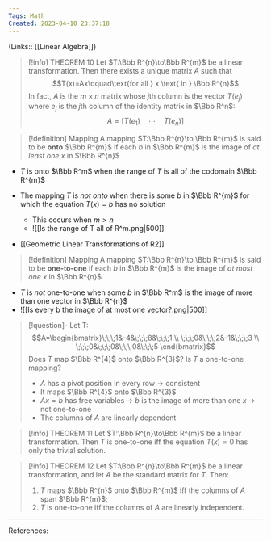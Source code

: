 ```yaml
---
Tags: Math
Created: 2023-04-10 23:37:18
---
```

(Links:: [[Linear Algebra]])
> [!info] THEOREM 10
> Let $T:\Bbb R^{n}\to\Bbb R^{m}$ be a linear transformation. Then there exists a unique matrix $A$ such that $$T(x)=Ax\qquad\text{for all } x \text{ in } \Bbb R^{n}$$
> In fact, $A$ is the $m\times n$ matrix whose $j$th column is the vector $T(e_{j})$ where $e_{j}$ is the $j$th column of the identity matrix in $\Bbb R^n$: $$A=[T(e_{1})\quad \cdots \quad T(e_{n})]$$

> [!definition] Mapping
> A mapping $T:\Bbb R^{n}\to \Bbb R^{m}$ is said to be **onto** $\Bbb R^{m}$ if each $b$ in $\Bbb R^{m}$ is the image of *at least one $x$* in $\Bbb R^{n}$
- $T$ is onto $\Bbb R^m$ when the range of $T$ is all of the codomain $\Bbb R^{m}$
- The mapping $T$ is *not onto* when there is some $b$ in $\Bbb R^{m}$ for which the equation $T(x)=b$ has no solution
	- This occurs when $m>n$
	- ![[Is the range of T all of R^m.png|500]]

- [[Geometric Linear Transformations of R2]]

> [!definition] Mapping
> A mapping $T:\Bbb R^{n}\to \Bbb R^{m}$ is said to be **one-to-one** if each $b$ in $\Bbb R^{m}$ is the image of *at most one $x$* in $\Bbb R^{n}$

- $T$ is *not* one-to-one when some $b$ in $\Bbb R^m$ is the image of more than one vector in $\Bbb R^{n}$
- ![[Is every b the image of at most one vector?.png|500]]

> [!question]- Let T:$$A=\begin{bmatrix}\;\;\;1&-4&\;\;\;8&\;\;\;1 \\ \;\;\;0&\;\;\;2&-1&\;\;\;3 \\ \;\;\;0&\;\;\;0&\;\;\;0&\;\;\;5 \end{bmatrix}$$ Does $T$ map $\Bbb R^{4}$ onto $\Bbb R^{3}$? Is $T$ a one-to-one mapping?
> - $A$ has a pivot position in every row -> consistent
> - It maps $\Bbb R^{4}$ onto $\Bbb R^{3}$
> - $Ax=b$ has free variables -> $b$ is the image of more than one $x$ -> not one-to-one
> - The columns of $A$ are linearly dependent

> [!info] THEOREM 11
> Let $T:\Bbb R^{n}\to\Bbb R^{m}$ be a linear transformation. Then $T$ is one-to-one iff the equation $T(x)=0$ has only the trivial solution.

> [!info] THEOREM 12
> Let $T:\Bbb R^{n}\to\Bbb R^{m}$ be a linear transformation, and let $A$ be the standard matrix for $T$. Then:
> 1. $T$ maps $\Bbb R^{n}$ onto $\Bbb R^{m}$ iff the columns of $A$ span $\Bbb R^{m}$;
> 2. $T$ is one-to-one iff the columns of $A$ are linearly independent.

---
References: